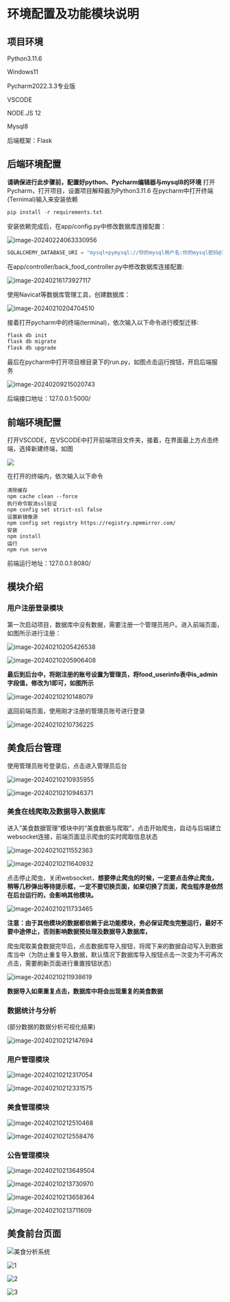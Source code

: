 # 环境配置及功能模块说明

## 项目环境

Python3.11.6

Windows11

Pycharm2022.3.3专业版

VSCODE

NODE.JS 12

Mysql8

后端框架：Flask

## 后端环境配置

**请确保进行此步骤前，配置好python、Pycharm编辑器与mysql8的环境**
打开Pycharm，打开项目，设置项目解释器为Python3.11.6
在pycharm中打开终端(Ternimal)输入来安装依赖

```python
pip install -r requirements.txt
```

安装依赖完成后，在app/config.py中修改数据库连接配置：

![image-20240224063330956](http://sapic.lyh27.top/static/upload/admin/image-20240224063330956.png)

```python
SQLALCHEMY_DATABASE_URI = "mysql+pymysql://你的mysql用户名:你的mysql密码@127.0.0.1/" + DATABASE
```

在app/controller/back_food_controller.py中修改数据库连接配置:

![image-20240216173927117](http://sapic.lyh27.top/static/upload/admin/image-20240216173927117.png)

使用Navicat等数据库管理工具，创建数据库：

![image-20240210204704510](http://sapic.lyh27.top/static/upload/admin/image-20240210204704510.png)

接着打开pycharm中的终端(terminal)，依次输入以下命令进行模型迁移:

```cmd
flask db init
flask db migrate
flask db upgrade
```

最后在pycharm中打开项目根目录下的run.py，如图点击运行按钮，开启后端服务

![image-20240209215020743](http://sapic.lyh27.top/static/upload/admin/image-20240209215020743.png)

后端接口地址：127.0.0.1:5000/

## 前端环境配置

打开VSCODE，在VSCODE中打开前端项目文件夹，接着，在界面最上方点击终端，选择新建终端，如图

![](http://sapic.lyh27.top/static/upload/admin/image-20240210210440741.png)

在打开的终端内，依次输入以下命令

```shell
清除缓存
npm cache clean --force
执行命令取消ssl验证
npm config set strict-ssl false
设置新镜像源
npm config set registry https://registry.npmmirror.com/
安装
npm install
运行
npm run serve
```

前端运行地址：127.0.0.1:8080/

## 模块介绍

### 用户注册登录模块

第一次启动项目，数据库中没有数据，需要注册一个管理员用户。进入前端页面，如图所示进行注册：

![image-20240210205426538](http://sapic.lyh27.top/static/upload/admin/image-20240210205426538.png)

![image-20240210205906408](http://sapic.lyh27.top/static/upload/admin/image-20240210205906408.png)

**最后到后台中，将刚注册的账号设置为管理员，将food_userinfo表中is_admin字段值，修改为1即可，如图所示**

![image-20240210210148079](http://sapic.lyh27.top/static/upload/admin/image-20240210210148079.png)

返回前端页面，使用刚才注册的管理员账号进行登录

![image-20240210210736225](http://sapic.lyh27.top/static/upload/admin/image-20240210210736225.png)

## 美食后台管理

使用管理员账号登录后，点击进入管理员后台

![image-20240210210935955](http://sapic.lyh27.top/static/upload/admin/image-20240210210935955.png)

![image-20240210210946371](http://sapic.lyh27.top/static/upload/admin/image-20240210210946371.png)

### 美食在线爬取及数据导入数据库

进入”美食数据管理“模块中的“美食数据与爬取”，点击开始爬虫，自动与后端建立websocket连接，前端页面显示爬虫的实时爬取信息状态

![image-20240210211552363](http://sapic.lyh27.top/static/upload/admin/image-20240210211552363.png)

![image-20240210211640932](http://sapic.lyh27.top/static/upload/admin/image-20240210211640932.png)

点击停止爬虫，关闭websocket，**想要停止爬虫的时候，一定要点击停止爬虫，稍等几秒弹出等待提示框，一定不要切换页面，如果切换了页面，爬虫程序是依然在后台运行的，会影响其他模块。**

![image-20240210211733465](http://sapic.lyh27.top/static/upload/admin/image-20240210211733465.png)

**注意：由于其他模块的数据都依赖于此功能模块，务必保证爬虫完整运行，最好不要中途停止，否则影响数据预处理及数据导入数据库，**

爬虫爬取美食数据完毕后，点击数据库导入按钮，将爬下来的数据自动写入到数据库当中（为防止重复导入数据，默认情况下数据库导入按钮点击一次变为不可再次点击，需要刷新页面进行重置按钮状态）

![image-20240210211938619](http://sapic.lyh27.top/static/upload/admin/image-20240210211938619.png)

**数据导入如果重复点击，数据库中将会出现重复的美食数据**

### 数据统计与分析

(部分数据的数据分析可视化结果)

![image-20240210212147694](http://sapic.lyh27.top/static/upload/admin/image-20240210212147694.png)

### 用户管理模块

![image-20240210212317054](http://sapic.lyh27.top/static/upload/admin/image-20240210212317054.png)

![image-20240210212331575](http://sapic.lyh27.top/static/upload/admin/image-20240210212331575.png)

### 美食管理模块

![image-20240210212510468](http://sapic.lyh27.top/static/upload/admin/image-20240210212510468.png)

![image-20240210212558476](http://sapic.lyh27.top/static/upload/admin/image-20240210212558476.png)

### 公告管理模块

![image-20240210213649504](http://sapic.lyh27.top/static/upload/admin/image-20240210213649504.png)

![image-20240210213730970](http://sapic.lyh27.top/static/upload/admin/image-20240210213730970.png)

![image-20240210213658364](http://sapic.lyh27.top/static/upload/admin/image-20240210213658364.png)

![image-20240210213711609](http://sapic.lyh27.top/static/upload/admin/image-20240210213711609.png)

## 美食前台页面

![美食分析系统](http://sapic.lyh27.top/static/upload/admin/%E7%BE%8E%E9%A3%9F%E5%88%86%E6%9E%90%E7%B3%BB%E7%BB%9F.png)

![1](http://sapic.lyh27.top/static/upload/admin/1.png)

![2](http://sapic.lyh27.top/static/upload/admin/2.png)

![3](http://sapic.lyh27.top/static/upload/admin/3.png)

